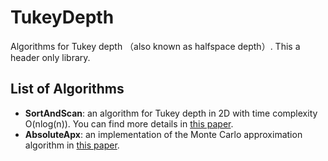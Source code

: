 # TukeyDepth
Algorithms for Tukey depth （also known as halfspace depth）. This a header only library.

## List of Algorithms
- **SortAndScan**: an algorithm for Tukey depth in 2D with time complexity O(nlog(n)). You can find more details in [this paper](https://www.researchgate.net/publication/239380381_Algorithm_AS_307_Bivariate_Location_Depth).
- **AbsoluteApx**: an implementation of the Monte Carlo approximation algorithm in [this paper](https://cglab.ca/~morin/publications/xxx/tkapprox.pdf).
